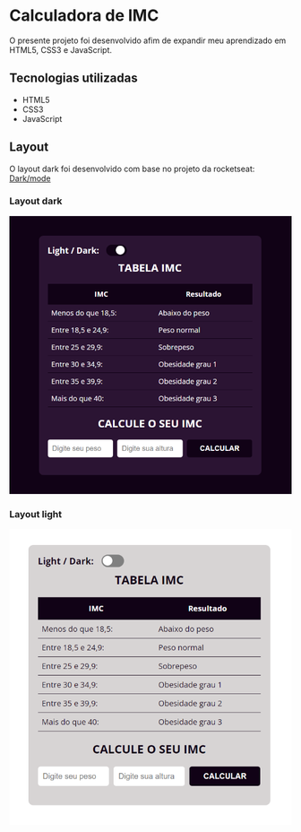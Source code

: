 # Calculadora de IMC
O presente projeto foi desenvolvido afim de expandir meu aprendizado em HTML5, CSS3 e JavaScript.

## Tecnologias utilizadas
- HTML5
- CSS3
- JavaScript
## Layout
O layout dark foi desenvolvido com base no projeto da rocketseat: [Dark/mode](https://gist.github.com/maykbrito/f3744039fcc20db62d6cfd502aa2bc86)

### Layout dark
![layout-dark](./assets/layout-dark.png)

### Layout light
![layout-light](./assets/layout-light.png)